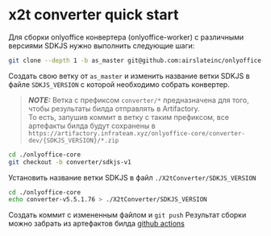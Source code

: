 # x2t converter quick start

Для сборки onlyoffice конвертера (onlyoffice-worker) с различными версиями SDKJS нужно выполнить следующие шаги:

```bash
git clone --depth 1 -b as_master git@github.com:airslateinc/onlyoffice-core.git
```

Создать свою ветку от `as_master` и изменить название ветки SDKJS в файле `SDKJS_VERSION` с которой необходимо собрать конвертер.

> **_NOTE:_** Ветка с префиксом `converter/*` предназначена для того, чтобы результаты билда отправлять в Artifactory. \
То есть, запушив коммит в ветку с таким префиксом, все артефакты билда будут сохранены в `https://artifactory.infrateam.xyz/onlyoffice-core/converter-dev/{SDKJS_VERSION}/*.zip`

```bash
cd ./onlyoffice-core
git checkout -b converter/sdkjs-v1
```

Установить название ветки SDKJS в файл `./X2tConverter/SDKJS_VERSION`

```bash
cd ./onlyoffice-core
echo converter-v5.5.1.76 > ./X2tConverter/SDKJS_VERSION
```

Создать коммит с измененным файлом и `git push`
Результат сборки можно забрать из артефактов билда [github actions](https://github.com/airslateinc/onlyoffice-core/actions?query=workflow%3AX2T)
